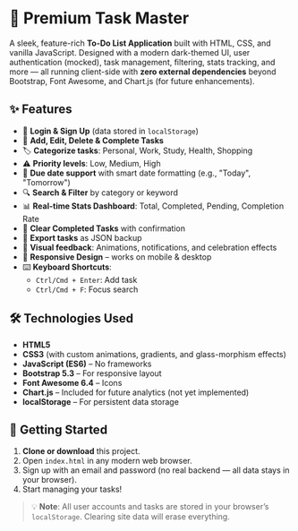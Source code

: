 # 🚀 Premium Task Master

A sleek, feature-rich **To-Do List Application** built with HTML, CSS, and vanilla JavaScript. Designed with a modern dark-themed UI, user authentication (mocked), task management, filtering, stats tracking, and more — all running client-side with **zero external dependencies** beyond Bootstrap, Font Awesome, and Chart.js (for future enhancements).


## ✨ Features

- 🔐 **Login & Sign Up** (data stored in `localStorage`)
- 📝 **Add, Edit, Delete & Complete Tasks**
- 🏷️ **Categorize tasks**: Personal, Work, Study, Health, Shopping
- ⚠️ **Priority levels**: Low, Medium, High
- 📅 **Due date support** with smart date formatting (e.g., "Today", "Tomorrow")
- 🔍 **Search & Filter** by category or keyword
- 📊 **Real-time Stats Dashboard**: Total, Completed, Pending, Completion Rate
- 🧹 **Clear Completed Tasks** with confirmation
- 💾 **Export tasks** as JSON backup
- 🎉 **Visual feedback**: Animations, notifications, and celebration effects
- 🌙 **Responsive Design** – works on mobile & desktop
- ⌨️ **Keyboard Shortcuts**:
  - `Ctrl/Cmd + Enter`: Add task
  - `Ctrl/Cmd + F`: Focus search

## 🛠️ Technologies Used

- **HTML5**
- **CSS3** (with custom animations, gradients, and glass-morphism effects)
- **JavaScript (ES6)** – No frameworks
- **Bootstrap 5.3** – For responsive layout
- **Font Awesome 6.4** – Icons
- **Chart.js** – Included for future analytics (not yet implemented)
- **localStorage** – For persistent data storage

## 🚀 Getting Started

1. **Clone or download** this project.
2. Open `index.html` in any modern web browser.
3. Sign up with an email and password (no real backend — all data stays in your browser).
4. Start managing your tasks!

> 💡 **Note**: All user accounts and tasks are stored in your browser’s `localStorage`. Clearing site data will erase everything.

